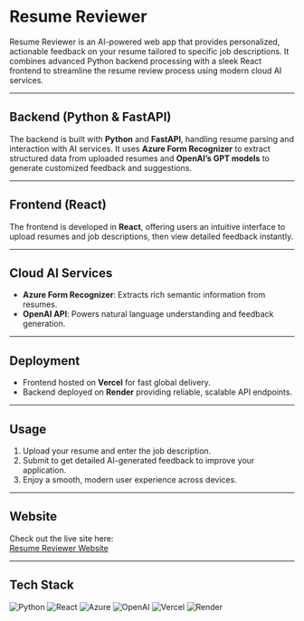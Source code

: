 # Resume Reviewer

Resume Reviewer is an AI-powered web app that provides personalized, actionable feedback on your resume tailored to specific job descriptions. It combines advanced Python backend processing with a sleek React frontend to streamline the resume review process using modern cloud AI services.

---

## Backend (Python & FastAPI)

The backend is built with **Python** and **FastAPI**, handling resume parsing and interaction with AI services. It uses **Azure Form Recognizer** to extract structured data from uploaded resumes and **OpenAI’s GPT models** to generate customized feedback and suggestions.

---

## Frontend (React)

The frontend is developed in **React**, offering users an intuitive interface to upload resumes and job descriptions, then view detailed feedback instantly.

---

## Cloud AI Services

- **Azure Form Recognizer**: Extracts rich semantic information from resumes.
- **OpenAI API**: Powers natural language understanding and feedback generation.

---

## Deployment

- Frontend hosted on **Vercel** for fast global delivery.
- Backend deployed on **Render** providing reliable, scalable API endpoints.

---

## Usage

1. Upload your resume and enter the job description.
2. Submit to get detailed AI-generated feedback to improve your application.
3. Enjoy a smooth, modern user experience across devices.

---

## Website

Check out the live site here:  
[Resume Reviewer Website](https://resume-reviewer-coral.vercel.app)

---

## Tech Stack

![Python](https://img.shields.io/badge/Python-3670A0?style=for-the-badge&logo=python&logoColor=white) ![React](https://img.shields.io/badge/React-20232A?style=for-the-badge&logo=react&logoColor=61DAFB) ![Azure](https://img.shields.io/badge/Azure-0089D6?style=for-the-badge&logo=microsoft-azure&logoColor=white) ![OpenAI](https://img.shields.io/badge/OpenAI-412991?style=for-the-badge&logo=openai&logoColor=white) ![Vercel](https://img.shields.io/badge/Vercel-000000?style=for-the-badge&logo=vercel&logoColor=white) ![Render](https://img.shields.io/badge/Render-6A4F9E?style=for-the-badge&logo=render&logoColor=white)

